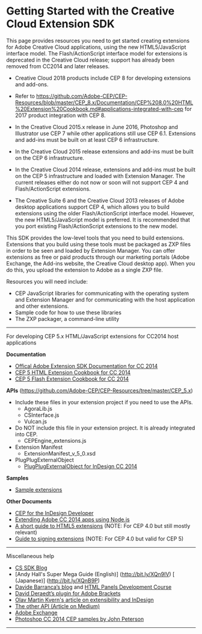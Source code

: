 Getting Started with the Creative Cloud Extension SDK
==============

This page provides resources you need to get started creating extensions for Adobe Creative Cloud applications, using the new HTML5/JavaScript interface model. The Flash/ActionScript interface model for extensions is deprecated in the Creative Cloud release; support has already been removed from CC2014 and later releases.

* Creative Cloud 2018 products include CEP 8 for developing extensions and add-ons. 

* Refer to https://github.com/Adobe-CEP/CEP-Resources/blob/master/CEP_8.x/Documentation/CEP%208.0%20HTML%20Extension%20Cookbook.md#applications-integrated-with-cep for 2017 product integration with CEP 8.

* In the Creative Cloud 2015.x release in June 2016, Photoshop and Illustrator use CEP 7 while other applications still use CEP 6.1. Extensions and add-ins must be built on at least CEP 6 infrastructure.

* In the Creative Cloud 2015 release extensions and add-ins must be built on the CEP 6 infrastructure.

* In the Creative Cloud 2014 release, extensions and add-ins must be built on the CEP 5 infrastructure and loaded with Extension Manager. The current releases either do not now or soon will not support CEP 4 and Flash/ActionScript extensions.

* The Creative Suite 6 and the Creative Cloud 2013 releases of Adobe desktop applications support CEP 4, which allows you to build extensions using the older Flash/ActionScript interface model. However, the new HTML5/JavaScript model is preferred. It is recommended that you port existing Flash/ActionScript extensions to the new model.

This SDK provides the low-level tools that you need to build extensions. Extensions that you build using these tools must be packaged as ZXP files in order to be seen and loaded by Extension Manager. You can offer extensions as free or paid products through our marketing portals (Adobe Exchange, the Add-ins website, the Creative Cloud desktop app). When you do this, you upload the extension to Adobe as a single ZXP file.

Resources you will need include:
* CEP JavaScript libraries for communicating with the operating system and Extension Manager and for communicating with the host application and other extensions.
* Sample code for how to use these libraries
* The ZXP packager, a command-line utility

---


For developing CEP 5.x HTML/JavaScript extensions for CC2014 host applications

**Documentation**
* [Offical Adobe Extension SDK Documentation for CC 2014](http://adobe.ly/1rin38t)
* [CEP 5 HTML Extension Cookbook for CC 2014](https://github.com/Adobe-CEP/CEP-Resources/wiki/CEP-5-HTML-Extension-Cookbook-for-CC-2014)
* [CEP 5 Flash Extension Cookbook for CC 2014](https://github.com/Adobe-CEP/CEP-Resources/wiki/CEP-5-Flash-Extension-Cookbook-for-CC-2014)

**APIs** (https://github.com/Adobe-CEP/CEP-Resources/tree/master/CEP_5.x)
* Include these files in your extension project if you need to use the APIs.
  * AgoraLib.js
  * CSInterface.js
  * Vulcan.js
* Do NOT include this file in your extension project. It is already integrated into CEP.
  * CEPEngine_extensions.js
* Extension Manifest
  * ExtensionManifest_v_5_0.xsd
* PlugPlugExternalObject
  * [PlugPlugExternalObject for InDesign CC 2014](http://bit.ly/1qlnKOb)

**Samples**
* [Sample extensions](https://github.com/Adobe-CEP/Samples)

**Other Documents**
* [CEP for the InDesign Developer](http://adobe.ly/1xXkviH)
* [Extending Adobe CC 2014 apps using Node.js](http://bit.ly/1yAR0T9)
* [A short guide to HTML5 extensions](http://adobe.ly/Nk1EK7)
   (NOTE:  For CEP 4.0 but still mostly relevant)
* [Guide to signing extensions](http://adobe.ly/1oiS4FE)
   (NOTE:  For CEP 4.0 but valid for CEP 5)


----

Miscellaneous help
* [CS SDK Blog](https://blogs.adobe.com/cssdk/)
* [Andy Hall's Super Mega Guide (English)] (http://bit.ly/XQn9IV) [ (Japanese)] (http://bit.ly/XQnB9P)
* [Davide Barranca’s blog](http://www.davidebarranca.com/) and [HTML Panels Development Course](http://htmlpanelsbook.com/)
* [David Deraedt’s plugin for Adobe Brackets](http://bit.ly/QKWWYL)
* [Olav Martin Kvern's article on extensibility and InDesign](http://bit.ly/1zEa9Ef)
* [The other API (Article on Medium)](http://bit.ly/1hIFZay)
* [Adobe Exchange](http://bit.ly/1mHVksI)
* [Photoshop CC 2014 CEP samples by John Peterson](http://bit.ly/1nGAWYN)

----



